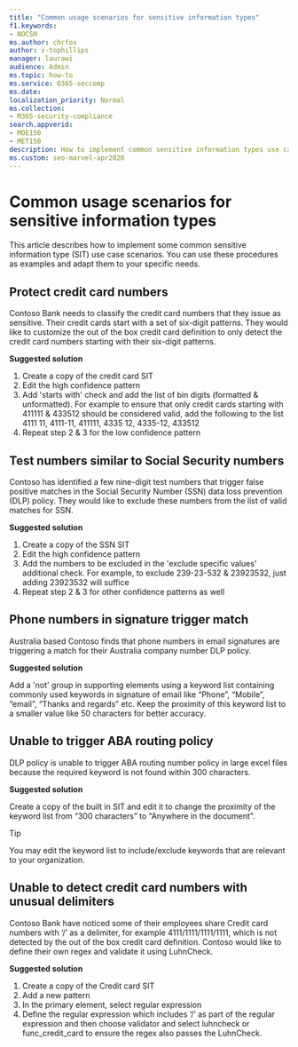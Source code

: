 ```yaml
---
title: "Common usage scenarios for sensitive information types"
f1.keywords:
- NOCSH
ms.author: chrfox
author: v-tophillips
manager: laurawi
audience: Admin
ms.topic: how-to
ms.service: O365-seccomp
ms.date:
localization_priority: Normal
ms.collection:
- M365-security-compliance
search.appverid:
- MOE150
- MET150
description: How to implement common sensitive information types use case scenarios
ms.custom: seo-marvel-apr2020
---
```


# Common usage scenarios for sensitive information types

This article describes how to implement some common sensitive information type (SIT) use case scenarios. You can use these procedures as examples and adapt them to your specific needs.

## Protect credit card numbers

Contoso Bank needs to classify the credit card numbers that they issue as sensitive. Their credit cards start with a set of six-digit patterns. They would like to customize the out of the box credit card definition to only detect the credit card numbers starting with their six-digit patterns.

**Suggested solution**

1. Create a copy of the credit card SIT <!-- TODD LINK OUT TO PROCEDURE ON HOW TO DO THIS-->
1. Edit the high confidence pattern <!-- TODD LINK OUT TO PROCEDURE ON HOW TO DO THIS-->
1. Add 'starts with' check and add the list of bin digits (formatted & unformatted). For example to ensure that only credit cards starting with 411111 & 433512 should be considered valid, add the following to the list 4111 11, 4111-11, 411111, 4335 12, 4335-12, 433512 <!-- TODD LINK OUT TO PROCEDURE ON HOW TO DO THIS AND ILLUSTRATE WITH A SCREENSHOT-->
1. Repeat step 2 & 3 for the low confidence pattern

## Test numbers similar to Social Security numbers

Contoso has identified a few nine-digit test numbers that trigger false positive matches in the Social Security Number (SSN) data loss prevention (DLP) policy. They would like to exclude these numbers from the list of valid matches for SSN.

**Suggested solution**

1. Create a copy of the SSN SIT <!-- TODD LINK OUT TO PROCEDURE ON HOW TO DO THIS-->
1. Edit the high confidence pattern<!-- TODD LINK OUT TO PROCEDURE ON HOW TO DO THIS-->
1. Add the numbers to be excluded in the 'exclude specific values' additional check. For example, to exclude 239-23-532 & 23923532, just adding 23923532 will suffice
1. Repeat step 2 & 3 for other confidence patterns as well

## Phone numbers in signature trigger match

Australia based Contoso finds that phone numbers in email signatures are triggering a match for their Australia company number DLP policy.

**Suggested solution**

Add a 'not' group in supporting elements using a keyword list containing commonly used keywords in signature of email like “Phone”, “Mobile”, “email”, “Thanks and regards” etc. Keep the proximity of this keyword list to a smaller value like 50 characters for better accuracy. <!-- TODD, LINK OUT TO OR WRITE UP THESE PROCEDURES-->

## Unable to trigger ABA routing policy

DLP policy is unable to trigger ABA routing number policy in large excel files because the required keyword is not found within 300 characters.

**Suggested solution**

Create a copy of the built in SIT and edit it to change the proximity of the keyword list from “300 characters” to “Anywhere in the document”.

> [!TIP]
> You may edit the keyword list to include/exclude keywords that are relevant to your organization.

## Unable to detect credit card numbers with unusual delimiters

Contoso Bank have noticed some of their employees share Credit card numbers with ‘/’ as a delimiter, for example 4111/1111/1111/1111, which is not detected by the out of the box credit card definition. Contoso would like to define their own regex and validate it using LuhnCheck.

**Suggested solution**

1. Create a copy of the Credit card SIT
1. Add a new pattern
1. In the primary element, select regular expression
1. Define the regular expression which includes ‘/’ as part of the regular expression and then choose validator and select luhncheck or func_credit_card to ensure the regex also passes the LuhnCheck.
